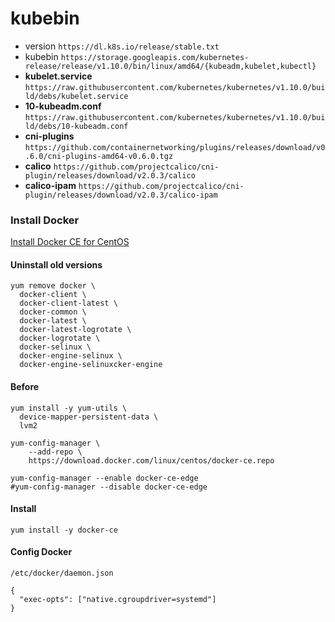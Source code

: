 # kubebin

* version `https://dl.k8s.io/release/stable.txt`
* kubebin `https://storage.googleapis.com/kubernetes-release/release/v1.10.0/bin/linux/amd64/{kubeadm,kubelet,kubectl}`
* **kubelet.service** `https://raw.githubusercontent.com/kubernetes/kubernetes/v1.10.0/build/debs/kubelet.service`
* **10-kubeadm.conf** `https://raw.githubusercontent.com/kubernetes/kubernetes/v1.10.0/build/debs/10-kubeadm.conf`
* **cni-plugins** `https://github.com/containernetworking/plugins/releases/download/v0.6.0/cni-plugins-amd64-v0.6.0.tgz`
* **calico** `https://github.com/projectcalico/cni-plugin/releases/download/v2.0.3/calico`
* **calico-ipam** `https://github.com/projectcalico/cni-plugin/releases/download/v2.0.3/calico-ipam`

### Install Docker

[Install Docker CE for CentOS](https://docs.docker.com/install/linux/docker-ce/centos/)

#### Uninstall old versions
```
yum remove docker \
  docker-client \
  docker-client-latest \
  docker-common \
  docker-latest \
  docker-latest-logrotate \
  docker-logrotate \
  docker-selinux \
  docker-engine-selinux \
  docker-engine-selinuxcker-engine
```

#### Before
```
yum install -y yum-utils \
  device-mapper-persistent-data \
  lvm2
```
```
yum-config-manager \
    --add-repo \
    https://download.docker.com/linux/centos/docker-ce.repo
```
```
yum-config-manager --enable docker-ce-edge
#yum-config-manager --disable docker-ce-edge
```

#### Install
```
yum install -y docker-ce
```

#### Config Docker
`/etc/docker/daemon.json`
```
{
  "exec-opts": ["native.cgroupdriver=systemd"]
}
```

